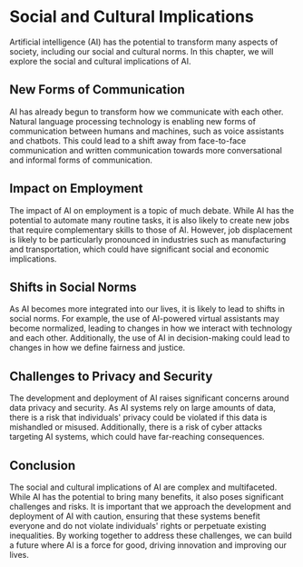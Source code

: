 Social and Cultural Implications
====================================================================

Artificial intelligence (AI) has the potential to transform many aspects of society, including our social and cultural norms. In this chapter, we will explore the social and cultural implications of AI.

New Forms of Communication
--------------------------

AI has already begun to transform how we communicate with each other. Natural language processing technology is enabling new forms of communication between humans and machines, such as voice assistants and chatbots. This could lead to a shift away from face-to-face communication and written communication towards more conversational and informal forms of communication.

Impact on Employment
--------------------

The impact of AI on employment is a topic of much debate. While AI has the potential to automate many routine tasks, it is also likely to create new jobs that require complementary skills to those of AI. However, job displacement is likely to be particularly pronounced in industries such as manufacturing and transportation, which could have significant social and economic implications.

Shifts in Social Norms
----------------------

As AI becomes more integrated into our lives, it is likely to lead to shifts in social norms. For example, the use of AI-powered virtual assistants may become normalized, leading to changes in how we interact with technology and each other. Additionally, the use of AI in decision-making could lead to changes in how we define fairness and justice.

Challenges to Privacy and Security
----------------------------------

The development and deployment of AI raises significant concerns around data privacy and security. As AI systems rely on large amounts of data, there is a risk that individuals' privacy could be violated if this data is mishandled or misused. Additionally, there is a risk of cyber attacks targeting AI systems, which could have far-reaching consequences.

Conclusion
----------

The social and cultural implications of AI are complex and multifaceted. While AI has the potential to bring many benefits, it also poses significant challenges and risks. It is important that we approach the development and deployment of AI with caution, ensuring that these systems benefit everyone and do not violate individuals' rights or perpetuate existing inequalities. By working together to address these challenges, we can build a future where AI is a force for good, driving innovation and improving our lives.
